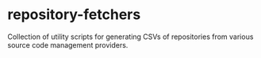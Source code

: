 # repository-fetchers
Collection of utility scripts for generating CSVs of repositories from various source code management providers.
